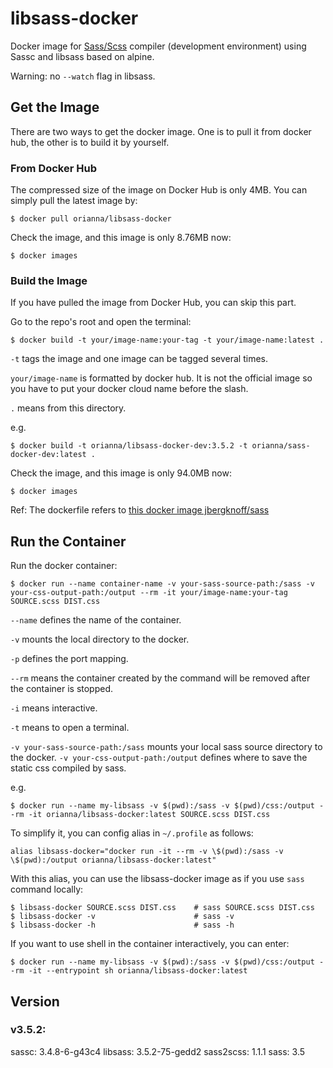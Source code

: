# libsass-docker
Docker image for [Sass/Scss](http://sass-lang.com/) compiler (development environment) using Sassc and libsass based on alpine.

Warning: no `--watch` flag in libsass.

## Get the Image
There are two ways to get the docker image. One is to pull it from docker hub, the other is to build it by yourself. 

### From Docker Hub
The compressed size of the image on Docker Hub is only 4MB. 
You can simply pull the latest image by:
```shell
$ docker pull orianna/libsass-docker
```

Check the image, and this image is only 8.76MB now:
```shell
$ docker images
```

### Build the Image
If you have pulled the image from Docker Hub, you can skip this part.

Go to the repo's root and open the terminal:
```shell
$ docker build -t your/image-name:your-tag -t your/image-name:latest .
```
`-t` tags the image and one image can be tagged several times.

`your/image-name` is formatted by docker hub. It is not the official image so you have to put your docker cloud name before the slash.

`.` means from this directory.

e.g.
```shell
$ docker build -t orianna/libsass-docker-dev:3.5.2 -t orianna/sass-docker-dev:latest .
```

Check the image, and this image is only 94.0MB now:
```shell
$ docker images
```

Ref: The dockerfile refers to [this docker image jbergknoff/sass](https://hub.docker.com/r/jbergknoff/sass/)

## Run the Container
Run the docker container:
```shell
$ docker run --name container-name -v your-sass-source-path:/sass -v your-css-output-path:/output --rm -it your/image-name:your-tag SOURCE.scss DIST.css
```
`--name` defines the name of the container.

`-v` mounts the local directory to the docker.

`-p` defines the port mapping.

`--rm` means the container created by the command will be removed after the container is stopped.

`-i` means interactive.

`-t` means to open a terminal.

`-v your-sass-source-path:/sass` mounts your local sass source directory to the docker. `-v your-css-output-path:/output` defines where to save the static css compiled by sass.

e.g.
```shell
$ docker run --name my-libsass -v $(pwd):/sass -v $(pwd)/css:/output --rm -it orianna/libsass-docker:latest SOURCE.scss DIST.css
```

To simplify it, you can config alias in `~/.profile` as follows:
```shell
alias libsass-docker="docker run -it --rm -v \$(pwd):/sass -v \$(pwd):/output orianna/libsass-docker:latest"
```

With this alias, you can use the libsass-docker image as if you use `sass` command locally:
```shell
$ libsass-docker SOURCE.scss DIST.css    # sass SOURCE.scss DIST.css
$ libsass-docker -v                      # sass -v
$ libsass-docker -h                      # sass -h
```

If you want to use shell in the container interactively, you can enter:
```shell
$ docker run --name my-libsass -v $(pwd):/sass -v $(pwd)/css:/output --rm -it --entrypoint sh orianna/libsass-docker:latest
```

## Version
### v3.5.2:
sassc: 3.4.8-6-g43c4
libsass: 3.5.2-75-gedd2
sass2scss: 1.1.1
sass: 3.5



 



